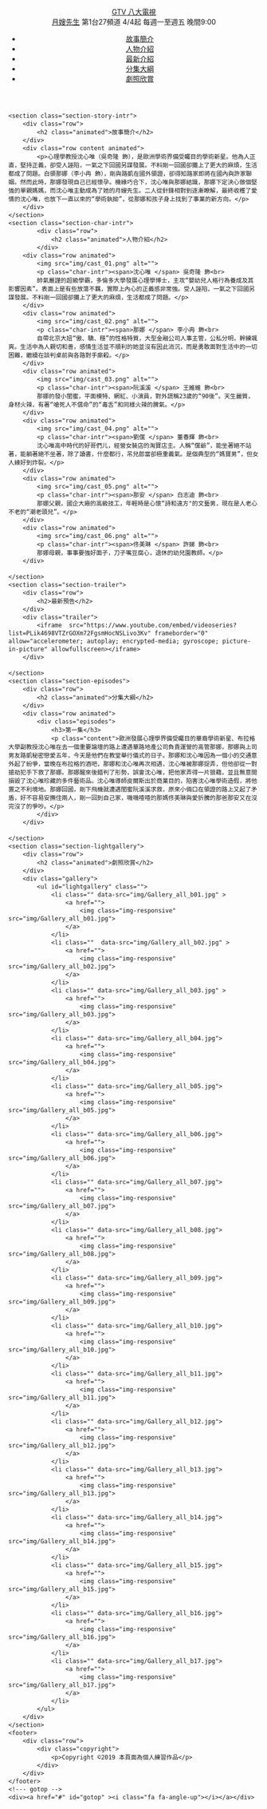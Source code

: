 <!DOCTYPE html>
<html lang="en">
<head>
    <meta charset="UTF-8">
    <meta name="viewport" content="width=device-width, initial-scale=1.0">
    <meta http-equiv="X-UA-Compatible" content="ie=edge">
    <link rel="stylesheet" href="nanny.css">
    <link rel="stylesheet" href="https://use.fontawesome.com/releases/v5.8.1/css/all.css" integrity="sha384-50oBUHEmvpQ+1lW4y57PTFmhCaXp0ML5d60M1M7uH2+nqUivzIebhndOJK28anvf" crossorigin="anonymous">
    <link href="https://fonts.googleapis.com/css?family=Merriweather|Noto+Sans+TC:300,400" rel="stylesheet">
    <link href="Effect/lightGallery-master/dist/css/lightgallery.css" rel="stylesheet"> 
    <link rel="stylesheet" href="Effect/lightGallery-master/dist/css/lg-transitions.css">
    <script src="https://ajax.googleapis.com/ajax/libs/jquery/3.3.1/jquery.min.js"></script>
    <script src="https://cdn.jsdelivr.net/picturefill/2.3.1/picturefill.min.js"></script>
    <script src="Effect/lightGallery-master/dist/js/lightgallery-all.min.js"></script>
    <script src="Effect/lightGallery-master/lib/jquery.mousewheel.min.js"></script>
    <script src="https://unpkg.com/scrollreveal"></script>
    <title>月嫂先生</title>
</head>
<body>
    <header>
        <div class="logo"><a href="https://www.gtv.com.tw/">GTV 八大電視</a></div>
        <div class="line"></div>
        <div class="header-center ">
            <div class="info "><a class="effect" href="#"><span>月嫂先生</span></a>    第1台27頻道 4/4起 每週一至週五 晚間9:00</div>
        </div>
        <ul class="header-right ">
            <li id="move-story"><a href="#">故事簡介</a></li>
            <li id="move-char"><a href="#">人物介紹</a></li>
            <li id="move-trailer"><a href="#">最新介紹</a></li>
            <li id="move-episodes"><a href="#">分集大綱</a></li>
            <li id="move-lightgallery"><a href="#">劇照欣賞</a></li>
        </ul>
    </header>
    <div class="wrapper"></div>
   
    <section class="section-story-intr">
        <div class="row">
            <h2 class="animated">故事簡介</h2>
        </div>
        <div class="row content animated">
            <p>心理學教授沈心唯（吳奇隆 飾），是歐洲學術界備受矚目的學術新星。他為人正直，堅持正義，卻受人誣陷，一氣之下回國另謀發展。不料剛一回國卻攤上了更大的麻煩，生活都成了問題。白領那娜（李小冉 飾），剛與路凱在國外領證，卻得知路家即將在國內與許家聯姻。然而此時，那娜發現自己已經懷孕。機緣巧合下，沈心唯與那娜結識，那娜下定決心做個堅強的單親媽媽，而沈心唯主動成為了她的月嫂先生。二人從針鋒相對到逐漸瞭解，最終收穫了愛情的沈心唯，也放下一直以來的“學術執拗”，從那娜和孩子身上找到了事業的新方向。</p>
        </div>
    </section>
    <section class="section-char-intr">
            <div class="row">
                <h2 class="animated">人物介紹</h2>
            </div>
        <div class="row animated">
            <img src="img/cast_01.png" alt="">
            <p class="char-intr"><span>沈心唯 </span> 吳奇隆 飾<br>
            帥氣嚴謹的超級學霸，多倫多大學發展心理學博士，主攻“嬰幼兒人格行為養成及其影響因素”。表面上是有些放蕩不羈，實際上內心的正義感非常強。受人誣陷，一氣之下回國另謀發展。不料剛一回國卻攤上了更大的麻煩，生活都成了問題。</p>
        </div>
        <div class="row animated">
            <img src="img/cast_02.png" alt="">
            <p class="char-intr"><span>那娜 </span> 李小冉 飾<br>
            自帶北京大妞“傲、驕、穩”的性格特質，大型金融公司人事主管，公私分明，幹練颯爽。生活中為人親切和善，感情生活並不順利的她並沒有因此消沉，而是勇敢面對生活中的一切困難，繼續在談判桌前與各路對手廝殺。</p>
        </div>
        <div class="row animated">
            <img src="img/cast_03.png" alt="">
            <p class="char-intr"><span>阮溪溪 </span> 王維維 飾<br>
            那娜的發小閨蜜，平面模特、網紅、小演員，對外謊稱23歲的“90後”。天生麗質，身材火辣，有著“嗆死人不償命”的“毒舌”和同樣火辣的脾氣。</p>
        </div>
        <div class="row animated">
            <img src="img/cast_04.png" alt="">
            <p class="char-intr"><span>劉儻 </span> 董春輝 飾<br>
            沈心唯高中時代的好哥們儿，經營女裝店的淘寶店主。人稱“儻爺”，能坐著絕不站著，能躺著絕不坐著，除了讀書，什麼都行，吊兒郎當卻極重義氣。是個典型的“媽寶男”，但女人緣好到炸裂。</p>
        </div>
        <div class="row animated">
            <img src="img/cast_05.png" alt="">
            <p class="char-intr"><span>那安 </span> 白志迪 飾<br>
            那娜父親，國企大廠的高級技工，年輕時是心懷“詩和遠方"的文藝男，現在是人老心不老的“潮老頭兒”。</p>
        </div>
        <div class="row animated">
            <img src="img/cast_06.png" alt="">
            <p class="char-intr"><span>佟美琳 </span> 許娣 飾<br>
            那娜母親，事事要強好面子，刀子嘴豆腐心，退休的幼兒園教師。</p>
        </div>
        
    </section>
    <section class="section-trailer">
        <div class="row">
            <h2>最新預告</h2>
        </div>
        <div class="trailer">
            <iframe  src="https://www.youtube.com/embed/videoseries?list=PLik4698VTZrGOXm72FgsmHocNSLivo3Kv" frameborder="0" allow="accelerometer; autoplay; encrypted-media; gyroscope; picture-in-picture" allowfullscreen></iframe>
        </div>
        
    </section>
    <section class="section-episodes">
        <div class="row">
            <h2 class="animated">分集大綱</h2>
        </div>
        <div class="row animated">
            <div class="episodes">
                <h3>第一集</h3>
                <p class="content">歐洲發展心理學界備受矚目的華裔學術新星、布拉格大學副教授沈心唯在去一個重要論壇的路上遭遇華路地產公司負責運營的高管那娜，那娜與上司男友路凱秘密戀愛五年，今天是他們在教堂舉行儀式的日子。那娜和沈心唯因為一個小的交通意外起了紛爭，當晚在布拉格的酒吧，那娜和沈心唯再次相遇，沈心唯被那娜捉弄，但他卻從一對搶劫犯手下救了那娜。那娜醒來後錯判了形勢，誤會沈心唯，把他家弄得一片狼藉，並且無意間損毀了沈心唯珍藏的多件藝術品。沈心唯導師皮爾斯出於商業目的，陷害沈心唯學術造假，將他置之不利境地。那娜回國，剛下飛機就遭遇閨蜜阮溪溪求救，原來小倆口在領證的路上又起了矛盾，好不容易安撫住兩人，剛一回到自己家，嘰嘰喳喳的那媽佟美琳與愛折騰的那爸那安又在沒完沒了的爭吵。</p>
            </div>
        </div>
        
    </section>
    <section class="section-lightgallery">
        <div class="row">
            <h2 class="animated">劇照欣賞</h2>
        </div>
        <div class="gallery">
            <ul id="lightgallery" class="">
                <li class="" data-src="img/Gallery_all_b01.jpg" >
                    <a href="">
                        <img class="img-responsive" src="img/Gallery_all_b01.jpg">
                    </a>
                </li>
                <li class=""  data-src="img/Gallery_all_b02.jpg" >
                    <a href="">
                        <img class="img-responsive" src="img/Gallery_all_b02.jpg">
                    </a>
                </li>
                <li class="" data-src="img/Gallery_all_b03.jpg" >
                    <a href="">
                        <img class="img-responsive" src="img/Gallery_all_b03.jpg">
                    </a>
                </li>
                <li class="" data-src="img/Gallery_all_b04.jpg">
                    <a href="">
                        <img class="img-responsive" src="img/Gallery_all_b04.jpg">
                    </a>
                </li>
                <li class="" data-src="img/Gallery_all_b05.jpg">
                    <a href="">
                        <img class="img-responsive" src="img/Gallery_all_b05.jpg">
                    </a>
                </li>
                <li class="" data-src="img/Gallery_all_b06.jpg">
                    <a href="">
                        <img class="img-responsive" src="img/Gallery_all_b06.jpg">
                    </a>
                </li>
                <li class="" data-src="img/Gallery_all_b07.jpg">
                    <a href="">
                        <img class="img-responsive" src="img/Gallery_all_b07.jpg">
                    </a>
                </li>
                <li class="" data-src="img/Gallery_all_b08.jpg">
                    <a href="">
                        <img class="img-responsive" src="img/Gallery_all_b08.jpg">
                    </a>
                </li>
                <li class="" data-src="img/Gallery_all_b09.jpg">
                    <a href="">
                        <img class="img-responsive" src="img/Gallery_all_b09.jpg">
                    </a>
                </li>
                <li class="" data-src="img/Gallery_all_b10.jpg">
                    <a href="">
                        <img class="img-responsive" src="img/Gallery_all_b10.jpg">
                    </a>
                </li>
                <li class="" data-src="img/Gallery_all_b11.jpg">
                    <a href="">
                        <img class="img-responsive" src="img/Gallery_all_b11.jpg">
                    </a>
                </li>
                <li class="" data-src="img/Gallery_all_b12.jpg">
                    <a href="">
                        <img class="img-responsive" src="img/Gallery_all_b12.jpg">
                    </a>
                </li>
                <li class="" data-src="img/Gallery_all_b13.jpg">
                    <a href="">
                        <img class="img-responsive" src="img/Gallery_all_b13.jpg">
                    </a>
                </li>
                <li class="" data-src="img/Gallery_all_b14.jpg">
                    <a href="">
                        <img class="img-responsive" src="img/Gallery_all_b14.jpg">
                    </a>
                </li>
                <li class="" data-src="img/Gallery_all_b15.jpg">
                    <a href="">
                        <img class="img-responsive" src="img/Gallery_all_b15.jpg">
                    </a>
                </li>
                <li class="" data-src="img/Gallery_all_b16.jpg">
                    <a href="">
                        <img class="img-responsive" src="img/Gallery_all_b16.jpg">
                    </a>
                </li>
                <li class="" data-src="img/Gallery_all_b17.jpg">
                    <a href="">
                        <img class="img-responsive" src="img/Gallery_all_b17.jpg">
                    </a>
                </li>
            </ul>
        </div>
    </section>
    <footer>
        <div class="row">
            <div class="copyright">
                <p>Copyright ©2019 本頁面為個人練習作品</p>
            </div>
        </div>
    </footer>
    <!--- gotop -->
    <div><a href="#" id="gotop" ><i class="fa fa-angle-up"></i></a></div>
</body>
</html>

<script>
/*** 功能 - fadein ***/
window.sr = ScrollReveal({ 
  		origin: "bottom",
  		distance: "20px",  // 距離
  		duration: 1000,  // 動畫時間
  		easing: "ease-in", // 動畫速度曲線
  		reset: false, // 每次都啟動
  	});
  	sr.reveal( ".animated", {
  		// 參數設定
  	});

/*** 功能 - lightgallery***/
$(document).ready(function(){
    $('#lightgallery').lightGallery({
        mode:'lg-fade'
    });
});

/*** 功能 - 移動到指定位置 ***/
$('#move-story').click(function(){
    $('html,body').animate({scrollTop:$('.section-story-intr').offset().top},800);
});
$('#move-char').click(function(){
    $('html,body').animate({scrollTop:$('.section-char-intr').offset().top},800);
});
$('#move-trailer').click(function(){
    $('html,body').animate({scrollTop:$('.section-trailer').offset().top},800);
});
$('#move-episodes').click(function(){
    $('html,body').animate({scrollTop:$('.section-episodes').offset().top},800);
});
$('#move-lightgallery').click(function(){
    $('html,body').animate({scrollTop:$('.section-lightgallery').offset().top},800);
});

/*** 功能 - gotop ***/
$(function() {
    /* 按下GoTop按鈕時的事件 */
    $('#gotop').click(function(){
        $('html,body').animate({ scrollTop: 0 }, 'slow');   /* 返回到最頂上 */
        return false; /* return false 讓原本的 HTML 超連結失去效果，讓他專心做我們寫的 jQuery 效果 */
    });
        
    /* 偵測卷軸滑動時，往下滑超過970px就讓GoTop按鈕出現 */
    $(window).scroll(function() {
        if ( $(this).scrollTop() > 970){
            $('#gotop').fadeIn();
        } else {
            $('#gotop').fadeOut();
        }
    });
});
    
</script>
